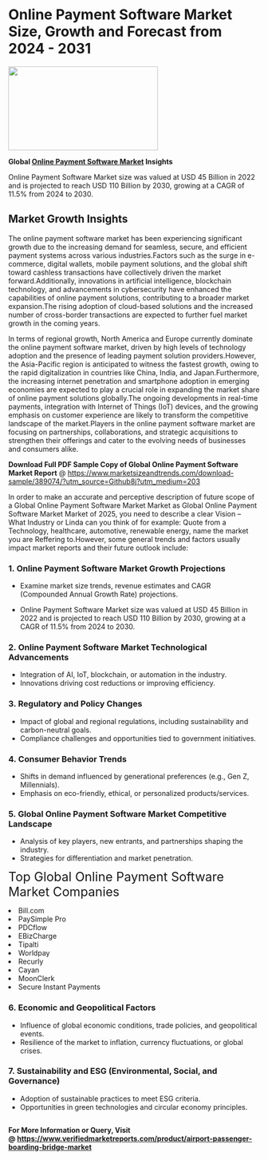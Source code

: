 <H1>Online Payment Software Market Size, Growth and Forecast from 2024 - 2031</H1><img class="aligncenter size-medium wp-image-584254" src="https://thirdeyenews.in/wp-content/uploads/2024/09/Global-Market-Research-300x168.jpeg" alt="" width="300" height="168" /><p><strong>Global&nbsp;<a href="https://www.marketsizeandtrends.com/download-sample/389074/?utm_source=Github8j?utm_medium=203">Online Payment Software Market</a> Insights</strong></p><p>Online Payment Software Market size was valued at USD 45 Billion in 2022 and is projected to reach USD 110 Billion by 2030, growing at a CAGR of 11.5% from 2024 to 2030.</p><p><h2>Market Growth Insights</h2> <p>The online payment software market has been experiencing significant growth due to the increasing demand for seamless, secure, and efficient payment systems across various industries.Factors such as the surge in e-commerce, digital wallets, mobile payment solutions, and the global shift toward cashless transactions have collectively driven the market forward.Additionally, innovations in artificial intelligence, blockchain technology, and advancements in cybersecurity have enhanced the capabilities of online payment solutions, contributing to a broader market expansion.The rising adoption of cloud-based solutions and the increased number of cross-border transactions are expected to further fuel market growth in the coming years.</p> <p>In terms of regional growth, North America and Europe currently dominate the online payment software market, driven by high levels of technology adoption and the presence of leading payment solution providers.However, the Asia-Pacific region is anticipated to witness the fastest growth, owing to the rapid digitalization in countries like China, India, and Japan.Furthermore, the increasing internet penetration and smartphone adoption in emerging economies are expected to play a crucial role in expanding the market share of online payment solutions globally.The ongoing developments in real-time payments, integration with Internet of Things (IoT) devices, and the growing emphasis on customer experience are likely to transform the competitive landscape of the market.Players in the online payment software market are focusing on partnerships, collaborations, and strategic acquisitions to strengthen their offerings and cater to the evolving needs of businesses and consumers alike.</p> <p><span class=""><strong>Download Full PDF Sample Copy of Global Online Payment Software Market Report</strong> @ <a href="https://www.marketsizeandtrends.com/download-sample/389074/?utm_source=Github8j?utm_medium=203" target="_blank">https://www.marketsizeandtrends.com/download-sample/389074/?utm_source=Github8j?utm_medium=203</a></span></p><p>In order to make an accurate and perceptive description of future scope of a Global&nbsp;Online Payment Software Market Market as Global&nbsp;Online Payment Software Market Market of 2025, you need to describe a clear Vision &ndash; What Industry or Linda can you think of for example: Quote from a Technology, healthcare, automotive, renewable energy, name the market you are Reffering to.However, some general trends and factors usually impact market reports and their future outlook include:</p><h3>1.&nbsp;<strong>Online Payment Software Market Growth Projections</strong></h3><ul><li>Examine market size trends, revenue estimates and CAGR (Compounded Annual Growth Rate) projections.</li><li><p>Online Payment Software Market size was valued at USD 45 Billion in 2022 and is projected to reach USD 110 Billion by 2030, growing at a CAGR of 11.5% from 2024 to 2030.</p></li></ul><h3>2.&nbsp;<strong>Online Payment Software Market Technological Advancements</strong></h3><ul><li>Integration of AI, IoT, blockchain, or automation in the industry.</li><li>Innovations driving cost reductions or improving efficiency.</li></ul><h3>3.&nbsp;<strong>Regulatory and Policy Changes</strong></h3><ul><li>Impact of global and regional regulations, including sustainability and carbon-neutral goals.</li><li>Compliance challenges and opportunities tied to government initiatives.</li></ul><h3>4.&nbsp;<strong>Consumer Behavior Trends</strong></h3><ul><li>Shifts in demand influenced by generational preferences (e.g., Gen Z, Millennials).</li><li>Emphasis on eco-friendly, ethical, or personalized products/services.</li></ul><h3>5.&nbsp;<strong>Global Online Payment Software Market Competitive Landscape</strong></h3><ul><li>Analysis of key players, new entrants, and partnerships shaping the industry.</li><li>Strategies for differentiation and market penetration.</li></ul><p data-pm-slice="1 1 []"><span style="color: inherit; font-family: inherit; font-size: 25px;">Top Global Online Payment Software Market Companies</span></p><div class="" data-test-id=""><p><li>Bill.com</li><li> PaySimple Pro</li><li> PDCflow</li><li> EBizCharge</li><li> Tipalti</li><li> Worldpay</li><li> Recurly</li><li> Cayan</li><li> MoonClerk</li><li> Secure Instant Payments</li></p></div><h3>6.&nbsp;<strong>Economic and Geopolitical Factors</strong></h3><ul><li>Influence of global economic conditions, trade policies, and geopolitical events.</li><li>Resilience of the market to inflation, currency fluctuations, or global crises.</li></ul><h3>7.&nbsp;<strong>Sustainability and ESG (Environmental, Social, and Governance)</strong></h3><ul><li>Adoption of sustainable practices to meet ESG criteria.</li><li>Opportunities in green technologies and circular economy principles.</li></ul><h2><strong style="font-size: 14px;">For More Information or Query, Visit @&nbsp;</strong><a style="background-color: #ffffff; font-size: 14px;" href="https://www.marketsizeandtrends.com/report/online-payment-software-market/" target="_blank">https://www.verifiedmarketreports.com/product/airport-passenger-boarding-bridge-market</a></h2>